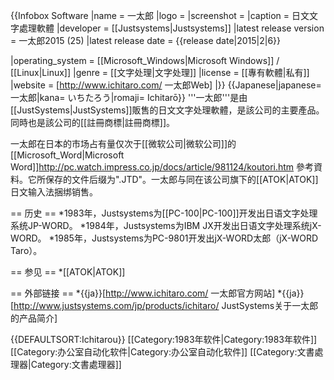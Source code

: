 {{Infobox Software 
|name = 一太郎
|logo = 
|screenshot =
|caption = 日文文字處理軟體
|developer = [[Justsystems|Justsystems]]
|latest release version = 一太郎2015 (25)
|latest release date = {{release date|2015|2|6}}

|operating_system = [[Microsoft_Windows|Microsoft Windows]] / [[Linux|Linux]]
|genre = [[文字处理|文字处理]]
|license = [[專有軟體|私有]]
|website = [http://www.ichitaro.com/ 一太郎Web] 
|}}
{{Japanese|japanese= 一太郎|kana= いちたろう|romaji= Ichitarō}}
'''一太郎'''是由[[JustSystems|JustSystems]]販售的日文文字处理軟體，是該公司的主要產品。同時也是該公司的[[註冊商標|註冊商標]]。

一太郎在日本的市场占有量仅次于[[微软公司|微软公司]]的[[Microsoft_Word|Microsoft Word]]<ref>http://pc.watch.impress.co.jp/docs/article/981124/koutori.htm 參考資料</ref>。它所保存的文件后缀为".JTD"。一太郎与同在该公司旗下的[[ATOK|ATOK]]日文输入法捆绑销售。

== 历史 ==
*1983年，Justsystems为[[PC-100|PC-100]]开发出日语文字处理系统JP-WORD。
*1984年，Justsystems为IBM JX开发出日语文字处理系统jX-WORD。
*1985年，Justsystems为PC-9801开发出jX-WORD太郎（jX-WORD Taro）。

== 参见 ==
*[[ATOK|ATOK]]

== 外部链接 ==
*{{ja}}[http://www.ichitaro.com/ 一太郎官方网站]
*{{ja}}[http://www.justsystems.com/jp/products/ichitaro/ JustSystems关于一太郎的产品简介]

{{DEFAULTSORT:Ichitarou}}
[[Category:1983年软件|Category:1983年软件]]
[[Category:办公室自动化软件|Category:办公室自动化软件]]
[[Category:文書處理器|Category:文書處理器]]